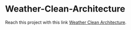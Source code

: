 # Weather-Clean-Architecture

Reach this project with this link [Weather Clean Architecture](https://github.com/hungnd-vnse/Weather-Clean-Architecture).

